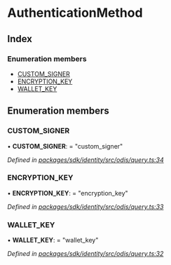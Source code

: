 # AuthenticationMethod

## Index

### Enumeration members

* [CUSTOM\_SIGNER]()
* [ENCRYPTION\_KEY]()
* [WALLET\_KEY]()

## Enumeration members

### CUSTOM\_SIGNER

• **CUSTOM\_SIGNER**: = "custom\_signer"

_Defined in_ [_packages/sdk/identity/src/odis/query.ts:34_](https://github.com/celo-org/celo-monorepo/blob/master/packages/sdk/identity/src/odis/query.ts#L34)

### ENCRYPTION\_KEY

• **ENCRYPTION\_KEY**: = "encryption\_key"

_Defined in_ [_packages/sdk/identity/src/odis/query.ts:33_](https://github.com/celo-org/celo-monorepo/blob/master/packages/sdk/identity/src/odis/query.ts#L33)

### WALLET\_KEY

• **WALLET\_KEY**: = "wallet\_key"

_Defined in_ [_packages/sdk/identity/src/odis/query.ts:32_](https://github.com/celo-org/celo-monorepo/blob/master/packages/sdk/identity/src/odis/query.ts#L32)


